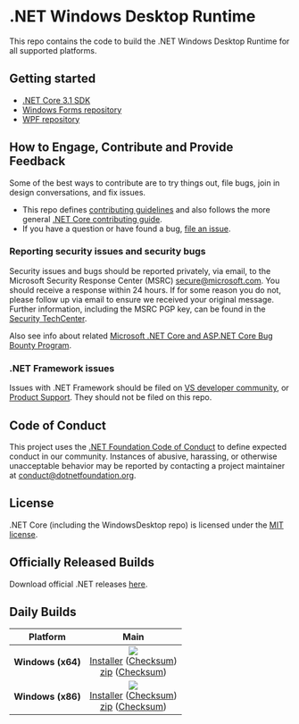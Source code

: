 # .NET Windows Desktop Runtime

This repo contains the code to build the .NET Windows Desktop Runtime for all
supported platforms.

## Getting started

* [.NET Core 3.1 SDK](https://dotnet.microsoft.com/download/dotnet-core)
* [Windows Forms repository](https://github.com/dotnet/winforms)
* [WPF repository](https://github.com/dotnet/wpf)

## How to Engage, Contribute and Provide Feedback

Some of the best ways to contribute are to try things out, file bugs, join in
design conversations, and fix issues.

* This repo defines [contributing guidelines](CONTRIBUTING.md) and also follows
  the more general [.NET Core contributing
  guide](https://github.com/dotnet/runtime/blob/main/CONTRIBUTING.md).
* If you have a question or have found a bug, [file an
  issue](https://github.com/dotnet/windowsdesktop/issues/new).

### Reporting security issues and security bugs

Security issues and bugs should be reported privately, via email, to the
Microsoft Security Response Center (MSRC) <secure@microsoft.com>. You should
receive a response within 24 hours. If for some reason you do not, please follow
up via email to ensure we received your original message. Further information,
including the MSRC PGP key, can be found in the [Security
TechCenter](https://www.microsoft.com/msrc/faqs-report-an-issue).

Also see info about related [Microsoft .NET Core and ASP.NET Core Bug Bounty
Program](https://www.microsoft.com/msrc/bounty-dot-net-core).

### .NET Framework issues

Issues with .NET Framework should be filed on [VS developer
community](https://developercommunity.visualstudio.com/spaces/61/index.html), or
[Product Support](https://support.microsoft.com/en-us/contactus?ws=support).
They should not be filed on this repo.

## Code of Conduct

This project uses the [.NET Foundation Code of
Conduct](https://dotnetfoundation.org/code-of-conduct) to define expected
conduct in our community. Instances of abusive, harassing, or otherwise
unacceptable behavior may be reported by contacting a project maintainer at
conduct@dotnetfoundation.org.

## License

.NET Core (including the WindowsDesktop repo) is licensed under the [MIT license](LICENSE.TXT).

## Officially Released Builds

Download official .NET releases [here](https://www.microsoft.com/net/download#core).

## Daily Builds

<!--
  To update this table, run 'build.sh/cmd /p:Subset=RegenerateReadmeTable'. See
  'tools-local/regenerate-readme-table.proj' to add or remove rows or columns,
  and add links below to fill out the table's contents.
-->
<!-- BEGIN generated table -->

| Platform | Main |
| --- |  :---: |
| **Windows (x64)** | [![][win-x64-badge-master]][win-x64-version-main]<br>[Installer][win-x64-installer-main] ([Checksum][win-x64-installer-checksum-main])<br>[zip][win-x64-zip-main] ([Checksum][win-x64-zip-checksum-main]) |
| **Windows (x86)** | [![][win-x86-badge-master]][win-x86-version-main]<br>[Installer][win-x86-installer-main] ([Checksum][win-x86-installer-checksum-main])<br>[zip][win-x86-zip-main] ([Checksum][win-x86-zip-checksum-main]) |

<!-- END generated table -->

<!-- BEGIN links to include in table -->

[win-x64-badge-master]: https://dotnetcli.blob.core.windows.net/dotnet/WindowsDesktop/main/sharedfx_win-x64_Release_version_badge.svg
[win-x64-version-main]: https://dotnetcli.blob.core.windows.net/dotnet/WindowsDesktop/main/latest.version
[win-x64-installer-main]: https://dotnetcli.blob.core.windows.net/dotnet/WindowsDesktop/main/windowsdesktop-runtime-latest-win-x64.exe
[win-x64-installer-checksum-main]: https://dotnetclichecksums.blob.core.windows.net/dotnet/WindowsDesktop/main/windowsdesktop-runtime-latest-win-x64.exe.sha512
[win-x64-zip-main]: https://dotnetcli.blob.core.windows.net/dotnet/WindowsDesktop/main/windowsdesktop-runtime-latest-win-x64.zip
[win-x64-zip-checksum-main]: https://dotnetclichecksums.blob.core.windows.net/dotnet/WindowsDesktop/main/windowsdesktop-runtime-latest-win-x64.zip.sha512


[win-x86-badge-master]: https://dotnetcli.blob.core.windows.net/dotnet/WindowsDesktop/main/sharedfx_win-x86_Release_version_badge.svg
[win-x86-version-main]: https://dotnetcli.blob.core.windows.net/dotnet/WindowsDesktop/main/latest.version
[win-x86-installer-main]: https://dotnetcli.blob.core.windows.net/dotnet/WindowsDesktop/main/windowsdesktop-runtime-latest-win-x86.exe
[win-x86-installer-checksum-main]: https://dotnetclichecksums.blob.core.windows.net/dotnet/WindowsDesktop/main/windowsdesktop-runtime-latest-win-x86.exe.sha512
[win-x86-zip-main]: https://dotnetcli.blob.core.windows.net/dotnet/WindowsDesktop/main/windowsdesktop-runtime-latest-win-x86.zip
[win-x86-zip-checksum-main]: https://dotnetclichecksums.blob.core.windows.net/dotnet/WindowsDesktop/main/windowsdesktop-runtime-latest-win-x86.zip.sha512

<!-- END links to include in table -->
